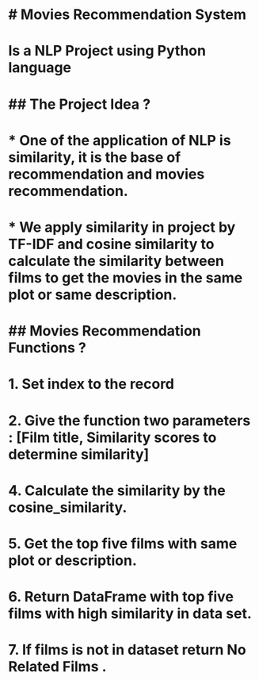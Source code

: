 # \# Movies Recommendation System

# Is a NLP Project using Python language 

# \## The Project Idea ? 

# \* One of the application of  NLP is similarity, it is the base of recommendation and movies recommendation.

# \* We apply similarity in project by TF-IDF  and cosine similarity to calculate the similarity between films to get the movies in the same plot or same description.

# \## Movies Recommendation Functions ?

# 1\. Set index to the record

# 2\. Give the function two parameters : \[Film title, Similarity scores to determine similarity]

# 4\. Calculate the similarity by the cosine\_similarity.

# 5\. Get the top five films with same plot or description.

# 6\. Return DataFrame with top five films with high similarity in data set.

# 7\. If films is not in dataset return No Related Films .

# 

# 

# 

